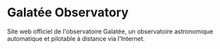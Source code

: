 # Galatée Observatory

Site web officiel de l'observatoire Galatée, un observatoire astronomique automatique et pilotable à distance via l'Internet. 